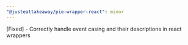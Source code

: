 ```yaml
---
"@justeattakeaway/pie-wrapper-react": minor
---
```


[Fixed] - Correctly handle event casing and their descriptions in react wrappers
